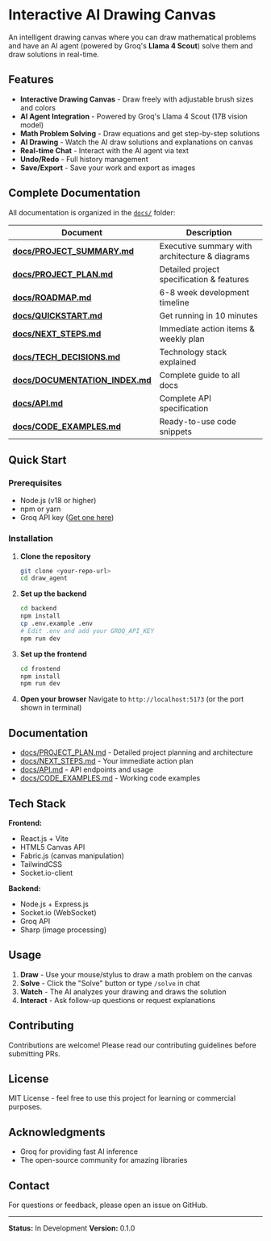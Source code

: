 ﻿#  Interactive AI Drawing Canvas

An intelligent drawing canvas where you can draw mathematical problems and have an AI agent (powered by Groq's **Llama 4 Scout**) solve them and draw solutions in real-time.

##  Features

-    **Interactive Drawing Canvas** - Draw freely with adjustable brush sizes and colors
-    **AI Agent Integration** - Powered by Groq's Llama 4 Scout (17B vision model)
-    **Math Problem Solving** - Draw equations and get step-by-step solutions
-    **AI Drawing** - Watch the AI draw solutions and explanations on canvas
-    **Real-time Chat** - Interact with the AI agent via text
-    **Undo/Redo** - Full history management
-    **Save/Export** - Save your work and export as images

##  Complete Documentation

All documentation is organized in the [`docs/`](docs/) folder:

| Document                                                     | Description                                       |
| ------------------------------------------------------------ | ------------------------------------------------- |
| **[docs/PROJECT_SUMMARY.md](docs/PROJECT_SUMMARY.md)**       |  Executive summary with architecture & diagrams |
| **[docs/PROJECT_PLAN.md](docs/PROJECT_PLAN.md)**             |  Detailed project specification & features      |
| **[docs/ROADMAP.md](docs/ROADMAP.md)**                       |  6-8 week development timeline                  |
| **[docs/QUICKSTART.md](docs/QUICKSTART.md)**                 |  Get running in 10 minutes                      |
| **[docs/NEXT_STEPS.md](docs/NEXT_STEPS.md)**                 |  Immediate action items & weekly plan           |
| **[docs/TECH_DECISIONS.md](docs/TECH_DECISIONS.md)**         |  Technology stack explained                     |
| **[docs/DOCUMENTATION_INDEX.md](docs/DOCUMENTATION_INDEX.md)** |  Complete guide to all docs                   |
| **[docs/API.md](docs/API.md)**                               |  Complete API specification                     |
| **[docs/CODE_EXAMPLES.md](docs/CODE_EXAMPLES.md)**           |  Ready-to-use code snippets                     |

##  Quick Start

### Prerequisites

-   Node.js (v18 or higher)
-   npm or yarn
-   Groq API key ([Get one here](https://console.groq.com/))

### Installation

1. **Clone the repository**

    ```bash
    git clone <your-repo-url>
    cd draw_agent
    ```

2. **Set up the backend**

    ```bash
    cd backend
    npm install
    cp .env.example .env
    # Edit .env and add your GROQ_API_KEY
    npm run dev
    ```

3. **Set up the frontend**

    ```bash
    cd frontend
    npm install
    npm run dev
    ```

4. **Open your browser**
   Navigate to `http://localhost:5173` (or the port shown in terminal)

##  Documentation

-   [docs/PROJECT_PLAN.md](docs/PROJECT_PLAN.md) - Detailed project planning and architecture
-   [docs/NEXT_STEPS.md](docs/NEXT_STEPS.md) - Your immediate action plan
-   [docs/API.md](docs/API.md) - API endpoints and usage
-   [docs/CODE_EXAMPLES.md](docs/CODE_EXAMPLES.md) - Working code examples

##  Tech Stack

**Frontend:**

-   React.js + Vite
-   HTML5 Canvas API
-   Fabric.js (canvas manipulation)
-   TailwindCSS
-   Socket.io-client

**Backend:**

-   Node.js + Express.js
-   Socket.io (WebSocket)
-   Groq API
-   Sharp (image processing)

##  Usage

1. **Draw** - Use your mouse/stylus to draw a math problem on the canvas
2. **Solve** - Click the "Solve" button or type `/solve` in chat
3. **Watch** - The AI analyzes your drawing and draws the solution
4. **Interact** - Ask follow-up questions or request explanations

##  Contributing

Contributions are welcome! Please read our contributing guidelines before submitting PRs.

##  License

MIT License - feel free to use this project for learning or commercial purposes.

##  Acknowledgments

-   Groq for providing fast AI inference
-   The open-source community for amazing libraries

##  Contact

For questions or feedback, please open an issue on GitHub.

---

**Status:**  In Development
**Version:** 0.1.0
